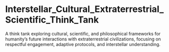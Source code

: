 # Interstellar_Cultural_Extraterrestrial_Scientific_Think_Tank
A think tank exploring cultural, scientific, and philosophical frameworks for humanity’s future interactions with extraterrestrial civilizations, focusing on respectful engagement, adaptive protocols, and interstellar understanding.
